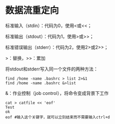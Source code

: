 # 数据流重定向

标准输入（stdin）：代码为0，使用<或<<；

标准输出（stdout）：代码为1，使用>或>>；

标准错误输出（stderr）：代码为2，使用2>或2>>；

\>：替换，>>：累加

将stdout和stderr写入同一个文件的两种方法：

```
find /home -name .bashrc > list 2>&1
find /home -name .bashrc &>list
```

&：作业控制（job control），将命令变成背景下工作

```
cat > catfile << 'eof'
Test
ok
eof	#输入这个关键字，就可以立刻结束而不需要输入ctrl+d
```

